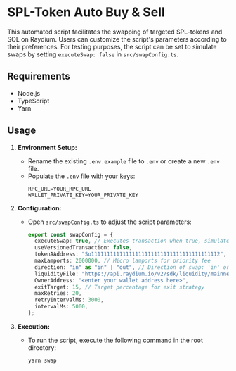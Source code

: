 # SPL-Token Auto Buy & Sell

This automated script facilitates the swapping of targeted SPL-tokens and SOL on Raydium. Users can customize the script's parameters according to their preferences. For testing purposes, the script can be set to simulate swaps by setting `executeSwap: false` in `src/swapConfig.ts`.

## Requirements

- Node.js
- TypeScript
- Yarn

## Usage

1. **Environment Setup:**

   - Rename the existing `.env.example` file to `.env` or create a new `.env` file.
   - Populate the `.env` file with your keys:
     ```env
     RPC_URL=YOUR_RPC_URL
     WALLET_PRIVATE_KEY=YOUR_PRIVATE_KEY
     ```

2. **Configuration:**

   - Open `src/swapConfig.ts` to adjust the script parameters:
     ```ts
     export const swapConfig = {
       executeSwap: true, // Executes transaction when true, simulates when false
       useVersionedTransaction: false,
       tokenAAddress: "So11111111111111111111111111111111111111112", // Token to be swapped, SOL by default
       maxLamports: 2000000, // Micro lamports for priority fee
       direction: "in" as "in" | "out", // Direction of swap: 'in' or 'out'
       liquidityFile: "https://api.raydium.io/v2/sdk/liquidity/mainnet.json",
       OwnerAddress: "<enter your wallet address here>",
       exitTarget: 15, // Target percentage for exit strategy
       maxRetries: 20,
       retryIntervalMs: 3000,
       intervalMs: 5000,
     };
     ```

3. **Execution:**
   - To run the script, execute the following command in the root directory:
     ```bash
     yarn swap
     ```
